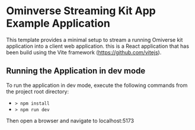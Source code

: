 # Ominverse Streaming Kit App Example Application

This template provides a minimal setup to stream a running Omiverse kit application into a client web application. this is a React application that has been build using the Vite framework (https://github.com/vitejs).

## Running the Application in dev mode

To run the application in dev mode, execute the following commands from the project root directory:

- `> npm install`
- `> npm run dev`

Then open a browser and navigate to localhost:5173
